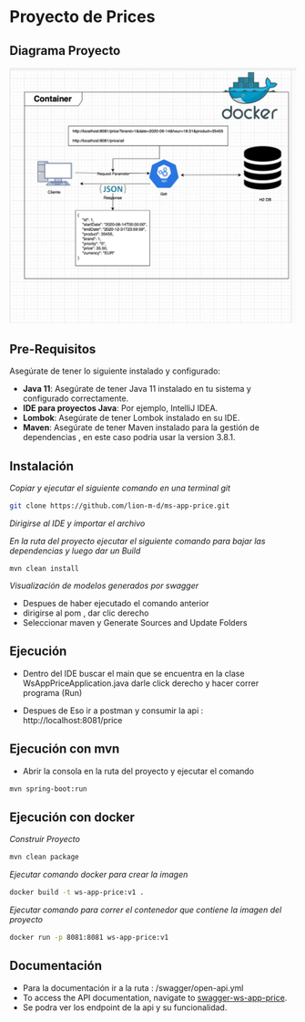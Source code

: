 # Proyecto de Prices

## Diagrama Proyecto

![img.png](img.png)

## Pre-Requisitos

Asegúrate de tener lo siguiente instalado y configurado:

- **Java 11**: Asegúrate de tener Java 11 instalado en tu sistema y configurado correctamente.
- **IDE para proyectos Java**: Por ejemplo, IntelliJ IDEA.
- **Lombok**: Asegúrate de tener Lombok instalado en su IDE.
- **Maven**: Asegúrate de tener Maven instalado para la gestión de dependencias , en este caso podria usar la version 3.8.1.

## Instalación

_Copiar y ejecutar el siguiente comando en una terminal git_

```bash
git clone https://github.com/lion-m-d/ms-app-price.git
```

_Dirigirse al IDE y importar el archivo_

_En la ruta del proyecto ejecutar el siguiente comando para bajar las dependencias y luego dar un Build_

```
mvn clean install
```
_Visualización de modelos generados por swagger_
- Despues de haber ejecutado el comando anterior
- dirigirse al pom , dar clic derecho
- Seleccionar maven y Generate Sources and Update Folders

## Ejecución

* Dentro del IDE buscar el main que se encuentra en la clase WsAppPriceApplication.java darle click derecho y hacer correr programa (Run)

* Despues de Eso ir a postman y consumir la api : http://localhost:8081/price

## Ejecución con mvn

* Abrir la consola en la ruta del proyecto y ejecutar el comando

```bash 
mvn spring-boot:run 
```

## Ejecución con docker


_Construir Proyecto_
```bash 
mvn clean package
```
_Ejecutar comando docker para crear la imagen_
```bash 
docker build -t ws-app-price:v1 .
``` 
_Ejecutar comando para correr el contenedor que contiene la imagen del proyecto_
```bash 
docker run -p 8081:8081 ws-app-price:v1
``` 

## Documentación

* Para la documentación ir a la ruta : /swagger/open-api.yml
* To access the API documentation, navigate to [swagger-ws-app-price](http://localhost:8081/swagger-ui/index.html#/).
* Se podra ver los endpoint de la api y su funcionalidad. 





















